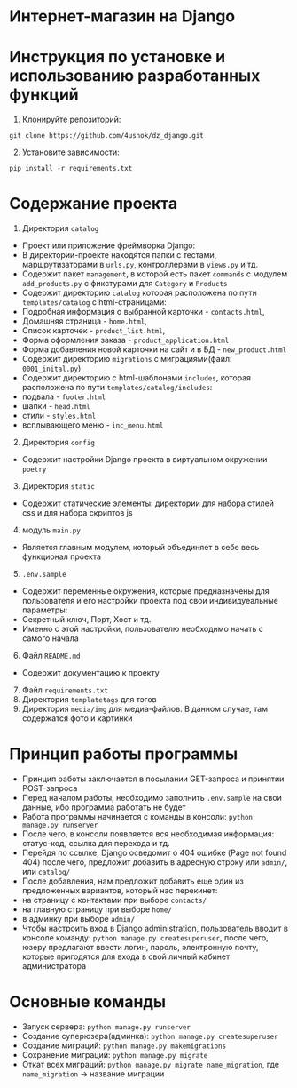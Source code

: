 # Интернет-магазин на Django

# Инструкция по установке и использованию разработанных функций
1. Клонируйте репозиторий:
```
git clone https://github.com/4usnok/dz_django.git
```
2. Установите зависимости:
```
pip install -r requirements.txt
```
# Содержание проекта
1. Директория `catalog`
* Проект или приложение фреймворка Django:
* В директории-проекте находятся папки с тестами, маршрутизаторами в `urls.py`, контроллерами в `views.py` и тд.
* Cодержит пакет `management`, в которой есть пакет `commands` с модулем `add_products.py` с фикстурами для `Category` и `Products`
* Содержит директорию `catalog`  которая расположена по пути `templates/catalog` с html-страницами:
* Подробная информация о выбранной карточки - `contacts.html`, 
* Домашняя страница - `home.html`, 
* Список карточек - `product_list.html`,
* Форма оформления заказа - `product_application.html`
* Форма добавления новой карточки на сайт и в БД - `new_product.html`
* Содержит директорию `migrations` с миграциями(файл: `0001_inital.py`)
* Содержит директорию с html-шаблонами `includes`, которая расположена по пути `templates/catalog/includes`:
* подвала - `footer.html`
* шапки - `head.html`
* стили - `styles.html`
* всплывающего меню - `inc_menu.html`
2. Директория `config`
* Содержит настройки Django проекта в виртуальном окружении `poetry`
3. Директория `static`
* Содержит статические элементы: директории для набора стилей css и для набора скриптов js
4. модуль `main.py`
* Является главным модулем, который объединяет в себе весь функционал проекта
5. `.env.sample`
* Содержит переменные окружения, которые предназначены для пользователя и его настройки проекта под свои индивидуеальные параметры:
* Секретный ключ, Порт, Хост и тд.
* Именно с этой настройки, пользователю необходимо начать с самого начала
6. Файл `README.md`
* Содержит документацию к проекту
7. Файл `requirements.txt`
8. Директория `templatetags` для тэгов
9. Директория `media/img` для медиа-файлов. В данном случае, там содержатся фото и картинки

# Принцип работы программы
* Принцип работы заключается в посылании GET-запроса и принятии POST-запроса
* Перед началом работы, необходимо заполнить `.env.sample` на свои данные, ибо программа работать не будет
* Работа программы начинается с команды в консоли: `python manage.py runserver`
* После чего, в консоли появляется вся необходимая информация: статус-код, ссылка для перехода и тд.
* Перейдя по ссылке, Django осведомит о 404 ошибке (Page not found 404) после чего, предложит добавить в адресную строку или `admin/`, или `catalog/`
* После добавления, нам предложит добавить еще один из предложенных вариантов, который нас перекинет: 
* на страницу с контактами при выборе `contacts/`
* на главную страницу при выборе `home/`
* в админку при выборе `admin/`
* Чтобы настроить вход в Django administration, пользователь вводит в консоле команду: `python manage.py createsuperuser`,
после чего, юзеру предлагают ввести логин, пароль, электронную почту, которые пригодятся для входа в свой личный кабинет администратора

# Основные команды
* Запуск сервера: `python manage.py runserver`
* Создание суперюзера(админка): `python manage.py createsuperuser`
* Создание миграций: `python manage.py makemigrations`
* Сохранение миграций: `python manage.py migrate`
* Откат всех миграций: `python manage.py migrate name_migration`, где `name_migration` -> название миграции
